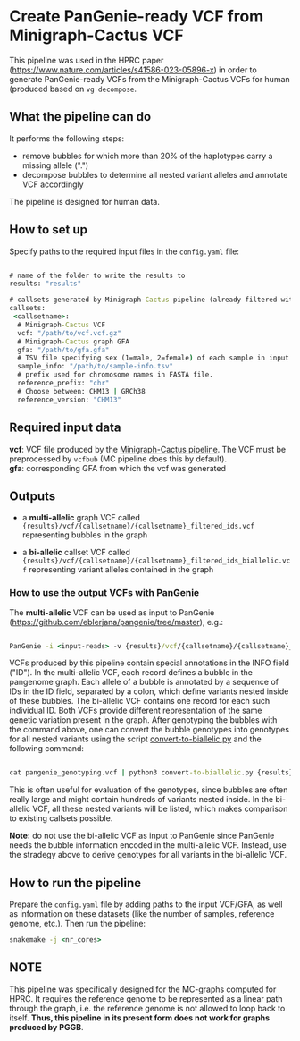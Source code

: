 # Create PanGenie-ready VCF from Minigraph-Cactus VCF

This pipeline was used in the HPRC paper (https://www.nature.com/articles/s41586-023-05896-x) in order to generate PanGenie-ready VCFs from the Minigraph-Cactus VCFs for human (produced based on ``vg decompose``.

## What the pipeline can do

It performs the following steps:

* remove bubbles for which more than 20% of the haplotypes carry a missing allele (".")
* decompose bubbles to determine all nested variant alleles and annotate VCF accordingly

The pipeline is designed for human data.

## How to set up

Specify paths to the required input files in the `` config.yaml `` file:

``` bat

# name of the folder to write the results to
results: "results"

# callsets generated by Minigraph-Cactus pipeline (already filtered with vcfbub)
callsets:
 <callsetname>:
  # Minigraph-Cactus VCF
  vcf: "/path/to/vcf.vcf.gz"
  # Minigraph-Cactus graph GFA
  gfa: "/path/to/gfa.gfa"
  # TSV file specifying sex (1=male, 2=female) of each sample in input VCF. Format: <sample-name> <sex>. 
  sample_info: "/path/to/sample-info.tsv"
  # prefix used for chromosome names in FASTA file. 
  reference_prefix: "chr"
  # Choose between: CHM13 | GRCh38
  reference_version: "CHM13"    

```


## Required input data

**vcf**: VCF file produced by the [Minigraph-Cactus pipeline](https://github.com/ComparativeGenomicsToolkit/cactus). The VCF must be preprocessed by `` vcfbub `` (MC pipeline does this by default).    
**gfa**: corresponding GFA from which the vcf was generated

## Outputs

* a **multi-allelic** graph VCF called `` {results}/vcf/{callsetname}/{callsetname}_filtered_ids.vcf`` representing bubbles in the graph

* a **bi-allelic** callset VCF called `` {results}/vcf/{callsetname}/{callsetname}_filtered_ids_biallelic.vcf`` representing variant alleles contained in the graph


### How to use the output VCFs with PanGenie

The **multi-allelic** VCF can be used as input to PanGenie (https://github.com/eblerjana/pangenie/tree/master), e.g.:

``` bat

PanGenie -i <input-reads> -v {results}/vcf/{callsetname}/{callsetname}_filtered_ids.vcf -r <reference-genome> -o pangenie -j 24 -t 24

```

VCFs produced by this pipeline contain special annotations in the INFO field ("ID"). In the multi-allelic VCF, each record defines a bubble in the pangenome graph. Each allele of a bubble is annotated by a sequence of IDs in the ID field, separated by a colon, which define variants nested inside of these bubbles. The bi-allelic VCF contains one record for each such individual ID. Both VCFs provide different representation of the same genetic variation present in the graph. After genotyping the bubbles with the command above, one can convert the bubble genotypes into genotypes for all nested variants using the script [convert-to-biallelic.py](https://bitbucket.org/jana_ebler/hprc-experiments/src/master/genotyping-experiments/workflow/scripts/convert-to-biallelic.py) and the following command:

``` bat

cat pangenie_genotyping.vcf | python3 convert-to-biallelic.py {results}/vcf/{callsetname}/{callsetname}_filtered_ids_biallelic.vcf > pangenie_genotyping_biallelic.vcf

```

This is often useful for evaluation of the genotypes, since bubbles are often really large and might contain hundreds of variants nested inside. In the bi-allelic VCF, all these nested variants will be listed, which makes comparison to existing callsets possible.

**Note:** do not use the bi-allelic VCF as input to PanGenie since PanGenie needs the bubble information encoded in the multi-allelic VCF. Instead, use the stradegy above to derive genotypes for all variants in the bi-allelic VCF.



## How to run the pipeline

Prepare the `` config.yaml `` file by adding paths to the input VCF/GFA, as well as information on these datasets (like the number of samples, reference genome, etc.). Then run the pipeline:

``` bat
snakemake -j <nr_cores>

```

## NOTE

This pipeline was specifically designed for the MC-graphs computed for HPRC. It requires the reference genome to be represented as a linear path through the graph, i.e. the reference genome is not allowed to loop back to itself. **Thus, this pipeline in its present form does not work for graphs produced by PGGB**.
